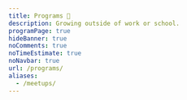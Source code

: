 ```yaml
---
title: Programs 🌱
description: Growing outside of work or school.
programPage: true
hideBanner: true
noComments: true
noTimeEstimate: true
noNavbar: true
url: /programs/
aliases:
  - /meetups/
---
```

